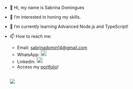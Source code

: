 - 👋 Hi, my name is Sabrina Domingues
- 👀 I’m interested in honing my skills.
- 🌱 I’m currently learning Advanced Node.js and TypeScript!
- 📫 How to reach me:
  - Email: sabrinadomin14@gmail.com
  - WhatsApp: <a href = "https://wa.me/+5511966473336"> <img src="https://img.icons8.com/color/512/whatsapp.png" height = "20" width = "20" /> <a/>
  - Linkedin: <a href = "https://www.linkedin.com/in/sabrinadominguesconceicao/" > <img src="https://cdn.jsdelivr.net/gh/devicons/devicon/icons/linkedin/linkedin-original.svg" height = "20" width = "20" /><a/>
  - Access my <a href = "https://sadomi.netlify.app/" >portfolio<a/>!
  
  <br>
  
  <a href = "https://www.codewars.com/users/Sabrinadomin/completed_solutions"><img src = "https://www.codewars.com/users/Sabrinadomin/badges/large"/><a/>

<!---
Sabrinadomin/Sabrinadomin is a ✨ special ✨ repository because its `README.md` (this file) appears on your GitHub profile.
You can click the Preview link to take a look at your changes.
--->
